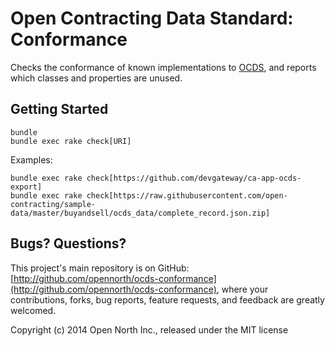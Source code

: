 # Open Contracting Data Standard: Conformance

Checks the conformance of known implementations to [OCDS](http://standard.open-contracting.org/), and reports which classes and properties are unused.

## Getting Started

    bundle
    bundle exec rake check[URI]

Examples:

    bundle exec rake check[https://github.com/devgateway/ca-app-ocds-export]
    bundle exec rake check[https://raw.githubusercontent.com/open-contracting/sample-data/master/buyandsell/ocds_data/complete_record.json.zip]

## Bugs? Questions?

This project's main repository is on GitHub: [http://github.com/opennorth/ocds-conformance](http://github.com/opennorth/ocds-conformance), where your contributions, forks, bug reports, feature requests, and feedback are greatly welcomed.

Copyright (c) 2014 Open North Inc., released under the MIT license
